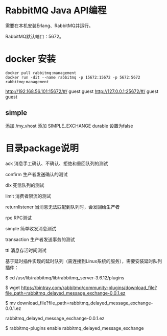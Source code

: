# RabbitMQ Java API编程
需要在本机安装Erlang、RabbitMQ并运行。

RabbitMQ默认端口：5672。

# docker 安装
```
docker pull rabbitmq:management
docker run -dit --name rabbitmq -p 15672:15672 -p 5672:5672 rabbitmq:management
```
http://192.168.56.101:15672/#/  guest   guest
http://127.0.0.1:25672/#/  guest   guest
## simple 
添加 /my_vhost
添加 SIMPLE_EXCHANGE durable 设置为false
# 目录package说明
  ack  消息手工确认、不确认、拒绝和重回队列的测试

  confirm 生产者发送确认的测试

  dlx 死信队列的测试

  limit 消费者限流的测试

  returnlistener 当消息无法匹配到队列时，会发回给生产者

  rpc RPC测试

  simple 简单收发消息测试

  transaction 生产者发送事务的测试

  ttl 消息存活时间测试



  基于延时插件实现的延时队列（需连接到Linux系统的服务），需要安装延时队列插件：

  $ cd /usr/lib/rabbitmq/lib/rabbitmq_server-3.6.12/plugins

  $ wget https://bintray.com/rabbitmq/community-plugins/download_file?file_path=rabbitmq_delayed_message_exchange-0.0.1.ez

  $ mv download_file?file_path=rabbitmq_delayed_message_exchange-0.0.1.ez 

rabbitmq_delayed_message_exchange-0.0.1.ez

  $ rabbitmq-plugins enable rabbitmq_delayed_message_exchange

